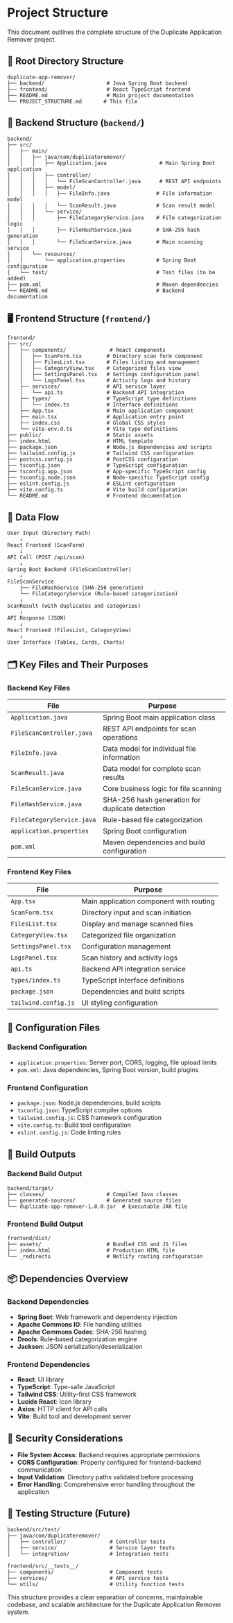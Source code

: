 # Project Structure

This document outlines the complete structure of the Duplicate Application Remover project.

## 📁 Root Directory Structure

```
duplicate-app-remover/
├── backend/                    # Java Spring Boot backend
├── frontend/                   # React TypeScript frontend
├── README.md                   # Main project documentation
└── PROJECT_STRUCTURE.md       # This file
```

## 🔧 Backend Structure (`backend/`)

```
backend/
├── src/
│   ├── main/
│   │   ├── java/com/duplicateremover/
│   │   │   ├── Application.java                 # Main Spring Boot application
│   │   │   ├── controller/
│   │   │   │   └── FileScanController.java      # REST API endpoints
│   │   │   ├── model/
│   │   │   │   ├── FileInfo.java               # File information model
│   │   │   │   └── ScanResult.java             # Scan result model
│   │   │   └── service/
│   │   │       ├── FileCategoryService.java    # File categorization logic
│   │   │       ├── FileHashService.java        # SHA-256 hash generation
│   │   │       └── FileScanService.java        # Main scanning service
│   │   └── resources/
│   │       └── application.properties          # Spring Boot configuration
│   └── test/                                   # Test files (to be added)
├── pom.xml                                     # Maven dependencies
└── README.md                                   # Backend documentation
```

## 🖥️ Frontend Structure (`frontend/`)

```
frontend/
├── src/
│   ├── components/              # React components
│   │   ├── ScanForm.tsx        # Directory scan form component
│   │   ├── FilesList.tsx       # Files listing and management
│   │   ├── CategoryView.tsx    # Categorized files view
│   │   ├── SettingsPanel.tsx   # Settings configuration panel
│   │   └── LogsPanel.tsx       # Activity logs and history
│   ├── services/               # API service layer
│   │   └── api.ts              # Backend API integration
│   ├── types/                  # TypeScript type definitions
│   │   └── index.ts            # Interface definitions
│   ├── App.tsx                 # Main application component
│   ├── main.tsx                # Application entry point
│   ├── index.css               # Global CSS styles
│   └── vite-env.d.ts           # Vite type definitions
├── public/                     # Static assets
├── index.html                  # HTML template
├── package.json                # Node.js dependencies and scripts
├── tailwind.config.js          # Tailwind CSS configuration
├── postcss.config.js           # PostCSS configuration
├── tsconfig.json               # TypeScript configuration
├── tsconfig.app.json           # App-specific TypeScript config
├── tsconfig.node.json          # Node-specific TypeScript config
├── eslint.config.js            # ESLint configuration
├── vite.config.ts              # Vite build configuration
└── README.md                   # Frontend documentation
```

## 🔄 Data Flow

```
User Input (Directory Path)
    ↓
React Frontend (ScanForm)
    ↓
API Call (POST /api/scan)
    ↓
Spring Boot Backend (FileScanController)
    ↓
FileScanService
    ├── FileHashService (SHA-256 generation)
    └── FileCategoryService (Rule-based categorization)
    ↓
ScanResult (with duplicates and categories)
    ↓
API Response (JSON)
    ↓
React Frontend (FilesList, CategoryView)
    ↓
User Interface (Tables, Cards, Charts)
```

## 🗂️ Key Files and Their Purposes

### Backend Key Files

| File | Purpose |
|------|---------|
| `Application.java` | Spring Boot main application class |
| `FileScanController.java` | REST API endpoints for scan operations |
| `FileInfo.java` | Data model for individual file information |
| `ScanResult.java` | Data model for complete scan results |
| `FileScanService.java` | Core business logic for file scanning |
| `FileHashService.java` | SHA-256 hash generation for duplicate detection |
| `FileCategoryService.java` | Rule-based file categorization |
| `application.properties` | Spring Boot configuration |
| `pom.xml` | Maven dependencies and build configuration |

### Frontend Key Files

| File | Purpose |
|------|---------|
| `App.tsx` | Main application component with routing |
| `ScanForm.tsx` | Directory input and scan initiation |
| `FilesList.tsx` | Display and manage scanned files |
| `CategoryView.tsx` | Categorized file organization |
| `SettingsPanel.tsx` | Configuration management |
| `LogsPanel.tsx` | Scan history and activity logs |
| `api.ts` | Backend API integration service |
| `types/index.ts` | TypeScript interface definitions |
| `package.json` | Dependencies and build scripts |
| `tailwind.config.js` | UI styling configuration |

## 🔧 Configuration Files

### Backend Configuration
- `application.properties`: Server port, CORS, logging, file upload limits
- `pom.xml`: Java dependencies, Spring Boot version, build plugins

### Frontend Configuration
- `package.json`: Node.js dependencies, build scripts
- `tsconfig.json`: TypeScript compiler options
- `tailwind.config.js`: CSS framework configuration
- `vite.config.ts`: Build tool configuration
- `eslint.config.js`: Code linting rules

## 🚀 Build Outputs

### Backend Build Output
```
backend/target/
├── classes/                    # Compiled Java classes
├── generated-sources/          # Generated source files
└── duplicate-app-remover-1.0.0.jar  # Executable JAR file
```

### Frontend Build Output
```
frontend/dist/
├── assets/                     # Bundled CSS and JS files
├── index.html                  # Production HTML file
└── _redirects                  # Netlify routing configuration
```

## 📦 Dependencies Overview

### Backend Dependencies
- **Spring Boot**: Web framework and dependency injection
- **Apache Commons IO**: File handling utilities
- **Apache Commons Codec**: SHA-256 hashing
- **Drools**: Rule-based categorization engine
- **Jackson**: JSON serialization/deserialization

### Frontend Dependencies
- **React**: UI library
- **TypeScript**: Type-safe JavaScript
- **Tailwind CSS**: Utility-first CSS framework
- **Lucide React**: Icon library
- **Axios**: HTTP client for API calls
- **Vite**: Build tool and development server

## 🔐 Security Considerations

- **File System Access**: Backend requires appropriate permissions
- **CORS Configuration**: Properly configured for frontend-backend communication
- **Input Validation**: Directory paths validated before processing
- **Error Handling**: Comprehensive error handling throughout the application

## 🧪 Testing Structure (Future)

```
backend/src/test/
├── java/com/duplicateremover/
│   ├── controller/              # Controller tests
│   ├── service/                 # Service layer tests
│   └── integration/             # Integration tests

frontend/src/__tests__/
├── components/                  # Component tests
├── services/                    # API service tests
└── utils/                       # Utility function tests
```

This structure provides a clear separation of concerns, maintainable codebase, and scalable architecture for the Duplicate Application Remover system.